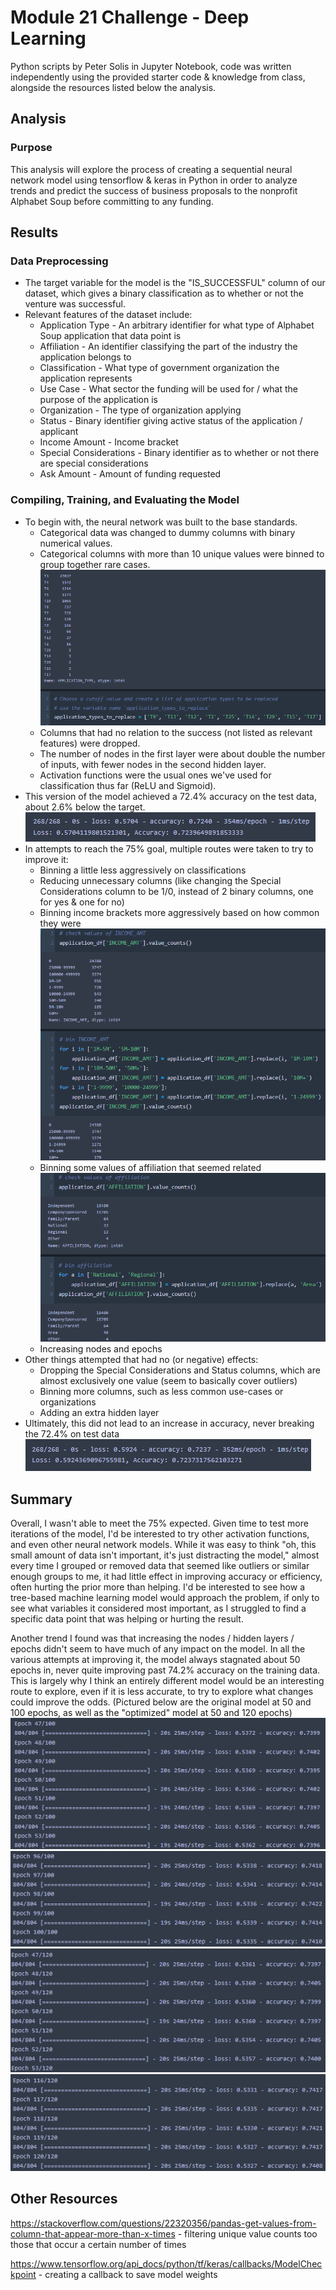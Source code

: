 # Module 21 Challenge - Deep Learning
Python scripts by Peter Solis in Jupyter Notebook, code was written independently using the provided starter code & knowledge from class, alongside the resources listed below the analysis.

## Analysis
### Purpose
This analysis will explore the process of creating a sequential neural network model using tensorflow & keras in Python in order to analyze trends and predict the success of business proposals to the nonprofit Alphabet Soup before committing to any funding.
## Results
### Data Preprocessing
- The target variable for the model is the "IS_SUCCESSFUL" column of our dataset, which gives a binary classification as to whether or not the venture was successful.
- Relevant features of the dataset include:
  - Application Type - An arbitrary identifier for what type of Alphabet Soup application that data point is
  - Affiliation - An identifier classifying the part of the industry the application belongs to
  - Classification - What type of government organization the application represents
  - Use Case - What sector the funding will be used for / what the purpose of the application is
  - Organization - The type of organization applying
  - Status - Binary identifier giving active status of the application / applicant
  - Income Amount - Income bracket
  - Special Considerations - Binary identifier as to whether or not there are special considerations
  - Ask Amount - Amount of funding requested
### Compiling, Training, and Evaluating the Model
- To begin with, the neural network was built to the base standards.
  - Categorical data was changed to dummy columns with binary numerical values.
  - Categorical columns with more than 10 unique values were binned to group together rare cases.
![](/analysis_images/m1_bin.png)
  - Columns that had no relation to the success (not listed as relevant features) were dropped.
  - The number of nodes in the first layer were about double the number of inputs, with fewer nodes in the second hidden layer.
  - Activation functions were the usual ones we've used for classification thus far (ReLU and Sigmoid).
- This version of the model achieved a 72.4% accuracy on the test data, about 2.6% below the target.
![](/analysis_images/m1_accuracy.png)
- In attempts to reach the 75% goal, multiple routes were taken to try to improve it:
  - Binning a little less aggressively on classifications
  - Reducing unnecessary columns (like changing the Special Considerations column to be 1/0, instead of 2 binary columns, one for yes & one for no)
  - Binning income brackets more aggressively based on how common they were
![](/analysis_images/m2_income.png)
  - Binning some values of affiliation that seemed related
![](analysis_images/m2_affil.png)
  - Increasing nodes and epochs
- Other things attempted that had no (or negative) effects:
  - Dropping the Special Considerations and Status columns, which are almost exclusively one value (seem to basically cover outliers)
  - Binning more columns, such as less common use-cases or organizations
  - Adding an extra hidden layer
- Ultimately, this did not lead to an increase in accuracy, never breaking the 72.4% on test data
![](/analysis_images/m2_accuracy.png)
## Summary
Overall, I wasn't able to meet the 75% expected. Given time to test more iterations of the model, I'd be interested to try other activation functions, and even other neural network models. While it was easy to think "oh, this small amount of data isn't important, it's just distracting the model," almost every time I grouped or removed data that seemed like outliers or similar enough groups to me, it had little effect in improving accuracy or efficiency, often hurting the prior more than helping. I'd be interested to see how a tree-based machine learning model would approach the problem, if only to see what variables it considered most important, as I struggled to find a specific data point that was helping or hurting the result.

Another trend I found was that increasing the nodes / hidden layers / epochs didn't seem to have much of any impact on the model. In all the various attempts at improving it, the model always stagnated about 50 epochs in, never quite improving past 74.2% accuracy on the training data. This is largely why I think an entirely different model would be an interesting route to explore, even if it is less accurate, to try to explore what changes could improve the odds. (Pictured below are the original model at 50 and 100 epochs, as well as the "optimized" model at 50 and 120 epochs)
![](/analysis_images/m1_epochs_1.png)
![](/analysis_images/m1_epochs_2.png)
![](/analysis_images/m2_epochs_1.png)
![](/analysis_images/m2_epochs_2.png)

## Other Resources
https://stackoverflow.com/questions/22320356/pandas-get-values-from-column-that-appear-more-than-x-times - filtering unique value counts too those that occur a certain number of times

https://www.tensorflow.org/api_docs/python/tf/keras/callbacks/ModelCheckpoint - creating a callback to save model weights

